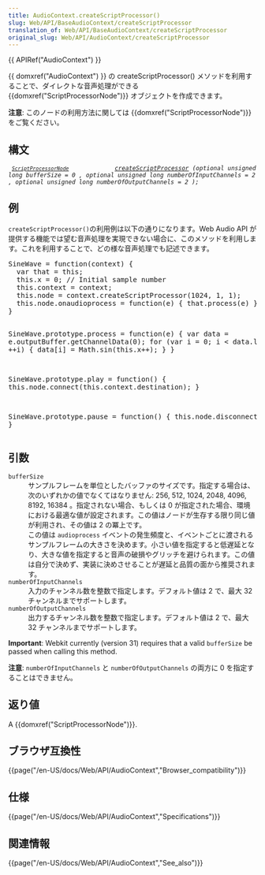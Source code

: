 ```yaml
---
title: AudioContext.createScriptProcessor()
slug: Web/API/BaseAudioContext/createScriptProcessor
translation_of: Web/API/BaseAudioContext/createScriptProcessor
original_slug: Web/API/AudioContext/createScriptProcessor
---
```

<p>{{ APIRef("AudioContext") }}</p>
<div class="summary">
 <p><span class="seoSummary">{{ domxref("AudioContext") }} の createScriptProcessor() メソッドを利用することで、ダイレクトな音声処理ができる {{domxref("ScriptProcessorNode")}} オブジェクトを作成できます。</span></p>
</div>
<div class="note">
 <p><strong>注意</strong>: このノードの利用方法に関しては {{domxref("ScriptProcessorNode")}} をご覧ください。</p>
</div>
<h2 id="構文">構文</h2>
<pre class="syntaxbox"><code><em><span class="idlInterface" id="idl-def-AudioContext"><span class="idlMethod"> <span class="idlMethType"><a class="idlType" href="http://webaudio.github.io/web-audio-api/#idl-def-ScriptProcessorNode"><code>ScriptProcessorNode</code></a></span>             <span class="idlMethName"><a href="http://webaudio.github.io/web-audio-api/#widl-AudioContext-createScriptProcessor-ScriptProcessorNode-unsigned-long-bufferSize-unsigned-long-numberOfInputChannels-unsigned-long-numberOfOutputChannels">createScriptProcessor</a></span> (<span class="idlParam">optional <span class="idlParamType">unsigned long</span> <span class="idlParamName">bufferSize</span> = <span class="idlDefaultValue">0 </span></span>, <span class="idlParam">optional <span class="idlParamType">unsigned long</span> <span class="idlParamName">numberOfInputChannels</span> = <span class="idlDefaultValue">2 </span></span>, <span class="idlParam">optional <span class="idlParamType">unsigned long</span> <span class="idlParamName">numberOfOutputChannels</span> = <span class="idlDefaultValue">2 </span></span>);</span></span></em></code></pre>
<h2 id="Examples" name="Examples">例</h2>
<p><code>createScriptProcessor()</code>の利用例は以下の通りになります。Web Audio API が提供する機能では望む音声処理を実現できない場合に、このメソッドを利用します。これを利用することで、どの様な音声処理でも記述できます。</p>
<pre class="brush: js;highlight[5]">SineWave = function(context) {
  var that = this;
  this.x = 0; // Initial sample number
  this.context = context;
  this.node = context.createScriptProcessor(1024, 1, 1);
  this.node.onaudioprocess = function(e) { that.process(e) };
}

SineWave.prototype.process = function(e) {
  var data = e.outputBuffer.getChannelData(0);
  for (var i = 0; i &lt; data.length; ++i) {
    data[i] = Math.sin(this.x++);
  }
}

SineWave.prototype.play = function() {
  this.node.connect(this.context.destination);
}

SineWave.prototype.pause = function() {
  this.node.disconnect();
}</pre>
<h2 id="Parameters" name="Parameters">引数</h2>
<dl>
 <dt>
  <code>bufferSize</code></dt>
 <dd>
  サンプルフレームを単位としたバッファのサイズです。指定する場合は、次のいずれかの値でなくてはなりません: 256, 512, 1024, 2048, 4096, 8192, 16384 。指定されない場合、もしくは 0 が指定された場合、環境における最適な値が設定されます。この値はノードが生存する限り同じ値が利用され、その値は 2 の冪上です。</dd>
 <dd>
  この値は <code>audioprocess</code> イベントの発生頻度と、イベントごとに渡されるサンプルフレームの大きさを決めます。小さい値を指定すると低遅延となり、大きな値を指定すると音声の破損やグリッチを避けられます。この値は自分で決めず、実装に決めさせることが遅延と品質の面から推奨されます。</dd>
 <dt>
  <code>numberOfInputChannels</code></dt>
 <dd>
  入力のチャンネル数を整数で指定します。デフォルト値は 2 で、最大 32 チャンネルまでサポートします。</dd>
 <dt>
  <code>numberOfOutputChannels</code></dt>
 <dd>
  出力するチャンネル数を整数で指定します。デフォルト値は 2 で、最大 32 チャンネルまでサポートします。</dd>
</dl>
<div class="warning">
 <p><strong>Important</strong>: Webkit currently (version 31) requires that a valid <code>bufferSize</code> be passed when calling this method.</p>
</div>
<div class="note">
 <p><strong>注意</strong>: <code>numberOfInputChannels</code> と <code>numberOfOutputChannels</code> の両方に 0 を指定することはできません。</p>
</div>
<h2 id="Description" name="Description">返り値</h2>
<p>A {{domxref("ScriptProcessorNode")}}.</p>
<h2 id="ブラウザ互換性">ブラウザ互換性</h2>
<p>{{page("/en-US/docs/Web/API/AudioContext","Browser_compatibility")}}</p>
<h2 id="仕様">仕様</h2>
<p>{{page("/en-US/docs/Web/API/AudioContext","Specifications")}}</p>
<h2 id="関連情報">関連情報</h2>
<p>{{page("/en-US/docs/Web/API/AudioContext","See_also")}}</p>
